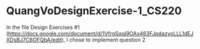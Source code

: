 # QuangVoDesignExercise-1_CS220
In the file Design Exercises #1 (https://docs.google.com/document/d/1VfrgSqqj9OAx463FJpdazyoLLL1dEJXDsBJ7C6OFQbA/edit), I chose to implement question 2
